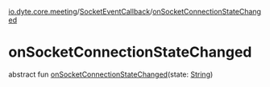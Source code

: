 [io.dyte.core.meeting](../index.md)/[SocketEventCallback](index.md)/[onSocketConnectionStateChanged](on-socket-connection-state-changed.md)

# onSocketConnectionStateChanged


abstract fun [onSocketConnectionStateChanged](on-socket-connection-state-changed.md)(state: [String](https://kotlinlang.org/api/latest/jvm/stdlib/kotlin/-string/index.html))

